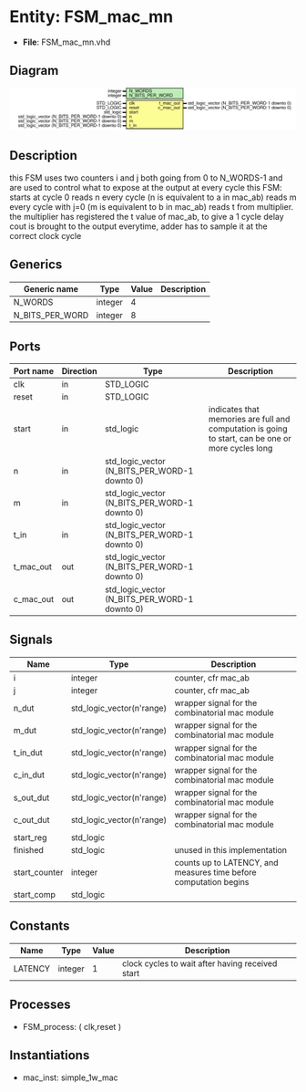 # Entity: FSM_mac_mn 

- **File**: FSM_mac_mn.vhd
## Diagram

![Diagram](FSM_mac_mn.svg "Diagram")
## Description

this FSM uses two counters i and j both going from 0 to N_WORDS-1 and are used to control what to expose at the output at every cycle
this FSM:
starts at cycle 0
reads n every cycle  (n is equivalent to a in mac_ab)
reads m every cycle with j=0	(m is equivalent to b in mac_ab)
reads t from multiplier. the multiplier has registered  the t value of mac_ab, to give a 1 cycle delay
cout is brought to the output everytime, adder has to sample it at the correct clock cycle
## Generics

| Generic name    | Type    | Value | Description |
| --------------- | ------- | ----- | ----------- |
| N_WORDS         | integer | 4     |             |
| N_BITS_PER_WORD | integer | 8     |             |
## Ports

| Port name | Direction | Type                                           | Description                                                                                        |
| --------- | --------- | ---------------------------------------------- | -------------------------------------------------------------------------------------------------- |
| clk       | in        | STD_LOGIC                                      |                                                                                                    |
| reset     | in        | STD_LOGIC                                      |                                                                                                    |
| start     | in        | std_logic                                      | indicates that memories are full and computation is going to start, can be one or more cycles long |
| n         | in        | std_logic_vector (N_BITS_PER_WORD-1  downto 0) |                                                                                                    |
| m         | in        | std_logic_vector (N_BITS_PER_WORD-1  downto 0) |                                                                                                    |
| t_in      | in        | std_logic_vector (N_BITS_PER_WORD-1  downto 0) |                                                                                                    |
| t_mac_out | out       | std_logic_vector (N_BITS_PER_WORD-1  downto 0) |                                                                                                    |
| c_mac_out | out       | std_logic_vector (N_BITS_PER_WORD-1  downto 0) |                                                                                                    |
## Signals

| Name          | Type                      | Description                                                       |
| ------------- | ------------------------- | ----------------------------------------------------------------- |
| i             | integer                   | counter, cfr mac_ab                                               |
| j             | integer                   | counter, cfr mac_ab                                               |
| n_dut         | std_logic_vector(n'range) | wrapper signal for the combinatorial mac module                   |
| m_dut         | std_logic_vector(n'range) | wrapper signal for the combinatorial mac module                   |
| t_in_dut      | std_logic_vector(n'range) | wrapper signal for the combinatorial mac module                   |
| c_in_dut      | std_logic_vector(n'range) | wrapper signal for the combinatorial mac module                   |
| s_out_dut     | std_logic_vector(n'range) | wrapper signal for the combinatorial mac module                   |
| c_out_dut     | std_logic_vector(n'range) | wrapper signal for the combinatorial mac module                   |
| start_reg     | std_logic                 |                                                                   |
| finished      | std_logic                 | unused in this implementation                                     |
| start_counter | integer                   | counts up to LATENCY, and measures time before computation begins |
| start_comp    | std_logic                 |                                                                   |
## Constants

| Name    | Type    | Value | Description                                      |
| ------- | ------- | ----- | ------------------------------------------------ |
| LATENCY | integer | 1     | clock cycles to wait after having received start |
## Processes
- FSM_process: ( clk,reset )
## Instantiations

- mac_inst: simple_1w_mac
